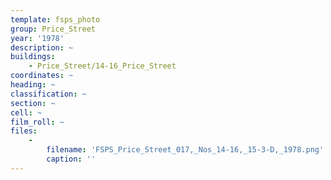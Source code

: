 ```yaml
---
template: fsps_photo
group: Price_Street
year: '1978'
description: ~
buildings:
    - Price_Street/14-16_Price_Street
coordinates: ~
heading: ~
classification: ~
section: ~
cell: ~
film_roll: ~
files:
    -
        filename: 'FSPS_Price_Street_017,_Nos_14-16,_15-3-D,_1978.png'
        caption: ''
---
```

